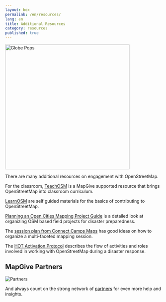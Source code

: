 ```yaml
---
layout: box
permalink: /en/resources/
lang: en
title: Additional Resources
category: resources
published: true
---
```


<img src="{{site.baseurl}}/assets/img/globe-pops.jpg" alt="Globe Pops" style="width:400px">

There are many additional resources on engagement with OpenStreetMap.

For the classroom, [TeachOSM](http://teachosm.org/) is a MapGive supported resource that brings OpenStreetMap into classroom curriculum.

[LearnOSM](http://learnosm.org/) are self guided materials for the basics of contributing to OpenStreetMap.

[Planning an Open Cities Mapping Project Guide](http://www.worldbank.org/en/region/sar/publication/planning-open-cities-mapping-project) is a detailed look at organizing OSM based field projects for disaster preparedness.

The [session plan from Connect Camps Maps](http://mapgive.state.gov/events/connect-camp-maps/sessions/) has good ideas on how to organize a multi-faceted mapping session.

The [HOT Activation Protocol](http://hotosm.org/sites/default/files/HOTActivationProtocol.pdf) describes the flow of activities and roles involved in working with OpenStreetMap during a disaster response.

## MapGive Partners

![Partners]({{site.baseurl}}/assets/img/partners.jpg)

And always count on the strong network of [partners](#resources&form-partnerships) for even more help and insights.
